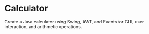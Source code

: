 # Calculator
Create a Java calculator using Swing, AWT, and Events for GUI, user interaction, and arithmetic operations.
